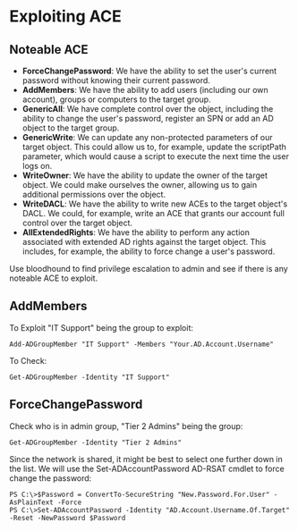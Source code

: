 # Exploiting ACE

## Noteable ACE
* **ForceChangePassword**: We have the ability to set the user's current password without knowing their current password.
* **AddMembers**: We have the ability to add users (including our own account), groups or computers to the target group.
* **GenericAll**: We have complete control over the object, including the ability to change the user's password, register an SPN or add an AD object to the target group.
* **GenericWrite**: We can update any non-protected parameters of our target object. This could allow us to, for example, update the scriptPath parameter, which would cause a script to execute the next time the user logs on.
* **WriteOwner**: We have the ability to update the owner of the target object. We could make ourselves the owner, allowing us to gain additional permissions over the object.
* **WriteDACL**: We have the ability to write new ACEs to the target object's DACL. We could, for example, write an ACE that grants our account full control over the target object.
* **AllExtendedRights**: We have the ability to perform any action associated with extended AD rights against the target object. This includes, for example, the ability to force change a user's password.

Use bloodhound to find privilege escalation to admin and see if there is any noteable ACE to exploit.

## AddMembers
To Exploit "IT Support" being the group to exploit:
```
Add-ADGroupMember "IT Support" -Members "Your.AD.Account.Username"
```
To Check:
```
Get-ADGroupMember -Identity "IT Support"
```

## ForceChangePassword
Check who is in admin group, "Tier 2 Admins" being the group:
```
Get-ADGroupMember -Identity "Tier 2 Admins"
```
Since the network is shared, it might be best to select one further down in the list. We will use the Set-ADAccountPassword AD-RSAT cmdlet to force change the password:
```
PS C:\>$Password = ConvertTo-SecureString "New.Password.For.User" -AsPlainText -Force 
PS C:\>Set-ADAccountPassword -Identity "AD.Account.Username.Of.Target" -Reset -NewPassword $Password 
```

